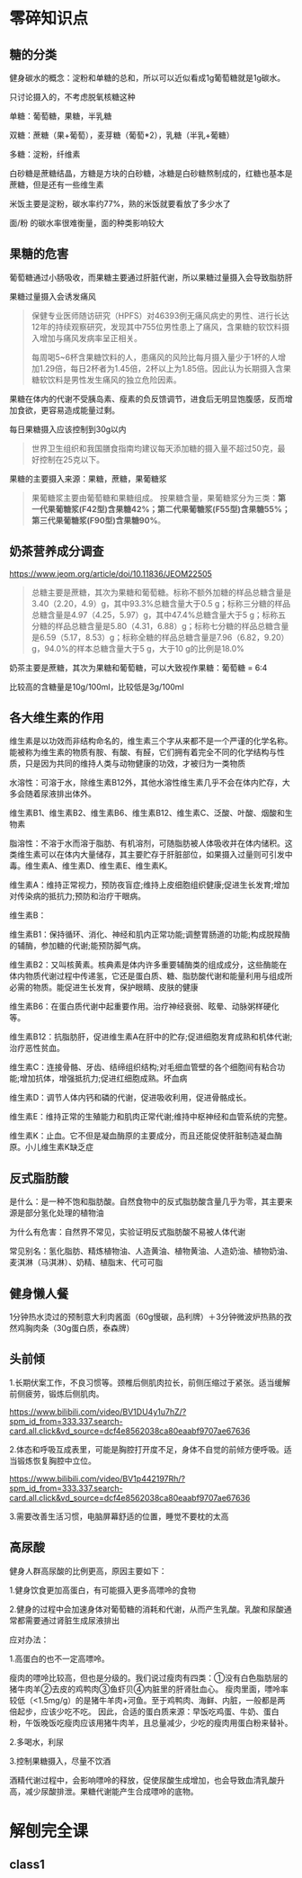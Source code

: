 # 零碎知识点

## 糖的分类

健身碳水的概念：淀粉和单糖的总和，所以可以近似看成1g葡萄糖就是1g碳水。

只讨论摄入的，不考虑脱氧核糖这种

单糖：葡萄糖，果糖，半乳糖

双糖：蔗糖（果+葡萄），麦芽糖（葡萄*2），乳糖（半乳+葡糖）

多糖：淀粉，纤维素

白砂糖是蔗糖结晶，方糖是方块的白砂糖，冰糖是白砂糖熬制成的，红糖也基本是蔗糖，但是还有一些维生素

米饭主要是淀粉，碳水率约77%，熟的米饭就要看放了多少水了

面/粉  的碳水率很难衡量，面的种类影响较大

## 果糖的危害

葡萄糖通过小肠吸收，而果糖主要通过肝脏代谢，所以果糖过量摄入会导致脂肪肝

果糖过量摄入会诱发痛风

> 保健专业医师随访研究（HPFS）对46393例无痛风病史的男性、进行长达12年的持续观察研究，发现其中755位男性患上了痛风，含果糖的软饮料摄入增加与痛风发病率呈正相关。
>
> 每周喝5~6杯含果糖饮料的人，患痛风的风险比每月摄入量少于1杯的人增加1.29倍，每日2杯者为1.45倍，2杯以上为1.85倍。因此认为长期摄入含果糖软饮料是男性发生痛风的独立危险因素。

果糖在体内的代谢不受胰岛素、瘦素的负反馈调节，进食后无明显饱腹感，反而增加食欲，更容易造成能量过剩。

每日果糖摄入应该控制到30g以内

> 世界卫生组织和我国膳食指南均建议每天添加糖的摄入量不超过50克，最好控制在25克以下。

果糖的主要摄入来源：果糖，蔗糖，果葡糖浆

> 果葡糖浆主要由葡萄糖和果糖组成。 按果糖含量，果葡糖浆分为三类：**第一代果葡糖浆(F42型)含果糖42%；第二代果葡糖浆(F55型)含果糖55%；第三代果葡糖浆(F90型)含果糖90%**。

## 奶茶营养成分调查

https://www.jeom.org/article/doi/10.11836/JEOM22505

> 总糖主要是蔗糖，其次为果糖和葡萄糖。标称不额外加糖的样品总糖含量是3.40（2.20，4.9）g，其中93.3%总糖含量大于0.5 g；标称三分糖的样品总糖含量是4.97（4.25，5.97）g，其中47.4%总糖含量大于5 g；标称五分糖的样品总糖含量是5.80（4.31，6.88）g；标称七分糖的样品总糖含量是6.59（5.17，8.53）g；标称全糖的样品总糖含量是7.96（6.82，9.20）g，94.0%的样本总糖含量大于5 g，大于10 g的比例是18.0%

奶茶主要是蔗糖，其次为果糖和葡萄糖，可以大致视作果糖：葡萄糖 = 6:4

比较高的含糖量是10g/100ml，比较低是3g/100ml

## 各大维生素的作用

维生素是以功效而非结构命名的，维生素三个字从来都不是一个严谨的化学名称。能被称为维生素的物质有胺、有酸、有醛，它们拥有着完全不同的化学结构与性质，只是因为共同的维持人类与动物健康的功效，才被归为一类物质

水溶性：可溶于水，除维生素B12外，其他水溶性维生素几乎不会在体内贮存，大多会随着尿液排出体外。

维生素B1、维生素B2、维生素B6、维生素B12、维生素C、泛酸、叶酸、烟酸和生物素

脂溶性：不溶于水而溶于脂肪、有机溶剂，可随脂肪被人体吸收并在体内储积。这类维生素可以在体内大量储存，其主要贮存于肝脏部位，如果摄入过量则可引发中毒。维生素A、维生素D、维生素E、维生素K。



维生素A：维持正常视力，预防夜盲症;维持上皮细胞组织健康;促进生长发育;增加对传染病的抵抗力;预防和治疗干眼病。

维生素B：

​	维生素B1：保持循环、消化、神经和肌内正常功能;调整胃肠道的功能;构成脱羧酶的辅酶，参加糖的代谢;能预防脚气病。

​	维生素B2：又叫核黄素。核典素是体内许多重要辅酶类的组成成分，这些酶能在体内物质代谢过程中传递氢，它还是蛋白质、糖、脂肪酸代谢和能量利用与组成所必需的物质。能促进生长发育，保护眼睛、皮肤的健康



​	维生素B6：在蛋白质代谢中起重要作用。治疗神经衰弱、眩晕、动脉粥样硬化等。

​	维生素B12：抗脂肪肝，促进维生素A在肝中的贮存;促进细胞发育成熟和机体代谢;治疗恶性贫血。

维生素C：连接骨骼、牙齿、结缔组织结构;对毛细血管壁的各个细胞间有粘合功能;增加抗体，增强抵抗力;促进红细胞成熟。坏血病

维生素D：调节人体内钙和磷的代谢，促进吸收利用，促进骨骼成长。

维生素E：维持正常的生殖能力和肌肉正常代谢;维持中枢神经和血管系统的完整。

维生素K：止血。它不但是凝血酶原的主要成分，而且还能促使肝脏制造凝血酶原。小儿维生素K缺乏症



## 反式脂肪酸

是什么：是一种不饱和脂肪酸。自然食物中的反式脂肪酸含量几乎为零，其主要来源是部分氢化处理的植物油

为什么有危害：自然界不常见，实验证明反式脂肪酸不易被人体代谢

常见别名：氢化脂肪、精炼植物油、人造黄油、植物黄油、人造奶油、植物奶油、麦淇淋（马淇淋）、奶精、植脂末、代可可脂

## 健身懒人餐

1分钟热水烫过的预制意大利肉酱面（60g慢碳，品利牌）＋3分钟微波炉热熟的孜然鸡胸肉条（30g蛋白质，泰森牌）

## 头前倾

1.长期伏案工作，不良习惯等。颈椎后侧肌肉拉长，前侧压缩过于紧张。适当缓解前侧疲劳，锻炼后侧肌肉。

https://www.bilibili.com/video/BV1DU4y1u7hZ/?spm_id_from=333.337.search-card.all.click&vd_source=dcf4e8562038ca80eaabf9707ae67636

2.体态和呼吸互成表里，可能是胸腔打开度不足，身体不自觉的前倾方便呼吸。适当锻炼恢复胸腔中立位。

https://www.bilibili.com/video/BV1p442197Rh/?spm_id_from=333.337.search-card.all.click&vd_source=dcf4e8562038ca80eaabf9707ae67636

3.需要改善生活习惯，电脑屏幕舒适的位置，睡觉不要枕的太高

## 高尿酸

健身人群高尿酸的比例更高，原因主要如下：

1.健身饮食更加高蛋白，有可能摄入更多高嘌呤的食物

2.健身的过程中会加速身体对葡萄糖的消耗和代谢，从而产生乳酸。乳酸和尿酸通常都需要通过肾脏生成尿液排出



应对办法：

1.高蛋白的也不一定高嘌呤。

瘦肉的嘌呤比较高，但也是分级的。我们说过瘦肉有四类：①没有白色脂肪层的猪牛肉羊②去皮的鸡鸭肉③鱼虾贝④内脏里的肝肾肚血心。 瘦肉里面，嘌呤率较低（<1.5mg/g）的是猪牛羊肉+河鱼。至于鸡鸭肉、海鲜、内脏，一般都是两倍起步，应该少吃不吃。 因此，合适的蛋白质来源：早饭吃鸡蛋、牛奶、蛋白粉，午饭晚饭吃瘦肉应该用猪牛肉羊，且总量减少，少吃的瘦肉用蛋白粉来替补。

2.多喝水，利尿

3.控制果糖摄入，尽量不饮酒

酒精代谢过程中，会影响嘌呤的释放，促使尿酸生成增加，也会导致血清乳酸升高，减少尿酸排泄。果糖代谢能产生合成嘌呤的底物。

# 解刨完全课

## class1

